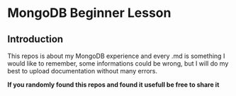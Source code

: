 # MongoDB Beginner Lesson

## Introduction

This repos is about my MongoDB experience and every .md is something I would like to remember, some informations could be wrong, but I will do my best to upload documentation without many errors.

**If you randomly found this repos and found it usefull be free to share it**
